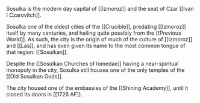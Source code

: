 Sosulka is the modern day capital of [[Izmoroz]] and the seat of Czar [[Ivan I Czarovitch]]. 

Sosulka one of the oldest cities of the [[Crucible]], predating [[Izmoroz]] itself by many centuries, and hailing quite possibly from the [[Previous World]].  As such, the city is the origin of much of the culture of [[Izmoroz]] and [[Las]], and has even given its name to the most common tongue of that region: [[Sosulkan]].

Despite the [[Sosulkan Churches of Iomedae]] having a near-spiritual monopoly in the city, Sosulka still houses one of the only temples of the [[Old Sosulkan Gods]].

The city housed one of the embassies of the [[Shining Academy]], until it closed its doors in [[1726 AF]].